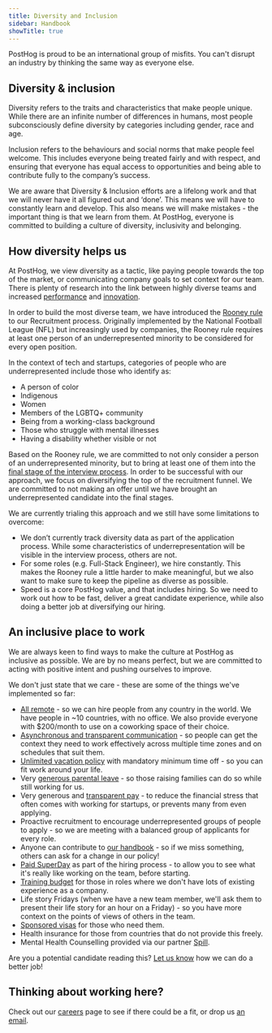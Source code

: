 ```yaml
---
title: Diversity and Inclusion
sidebar: Handbook
showTitle: true
---
```


PostHog is proud to be an international group of misfits. You can't disrupt an industry by thinking the same way as everyone else.

## Diversity & inclusion

Diversity refers to the traits and characteristics that make people unique. While there are an infinite number of differences in humans, most people subconsciously define diversity by categories including gender, race and age.

Inclusion refers to the behaviours and social norms that make people feel welcome. This includes everyone being treated fairly and with respect, and ensuring that everyone has equal access to opportunities and being able to contribute fully to the company’s success.  

We are aware that Diversity & Inclusion  efforts are a lifelong work and that we will never have it all figured out and ‘done’. This means we will have to constantly learn and develop. This also means we will make mistakes - the important thing is that we learn from them. At PostHog, everyone is committed to building a culture of diversity, inclusivity and belonging.


## How diversity helps us

At PostHog, we view diversity as a tactic, like paying people towards the top of the market, or communicating company goals to set context for our team. There is plenty of research into the link between highly diverse teams and increased [performance](https://www.ucdenver.edu/docs/librariesprovider68/default-document-library/jmna-articles-bonuscontent-2.pdf?Status=Temp&sfvrsn=84c0fb9_2) and [innovation](https://www.bcg.com/en-us/publications/2018/how-diverse-leadership-teams-boost-innovation). 

In order to build the most diverse team, we have introduced the [Rooney rule](https://en.wikipedia.org/wiki/Rooney_Rule) to our Recruitment process. Originally implemented by the National Football League (NFL) but increasingly used by companies, the Rooney rule requires at least one person of an underrepresented minority to be considered for every open position.

In the context of tech and startups, categories of people who are underrepresented include those who identify as: 
* A person of color
* Indigenous
* Women
* Members of the LGBTQ+ community
* Being from a working-class background
* Those who struggle with mental illnesses
* Having a disability whether visible or not

Based on the Rooney rule, we are committed to not only consider a person of an underrepresented minority, but to bring at least one of them into the [final stage of the interview process](/handbook/people/hiring-process/#posthog-superday). In order to be successful with our approach, we focus on diversifying the top of the recruitment funnel. We are committed to not making an offer until we have brought an underrepresented candidate into the final stages. 

We are currently trialing this approach and we still have some limitations to overcome:
* We don’t currently track diversity data as part of the application process. While some characteristics of underrepresentation will be visible in the interview process, others are not. 
* For some roles (e.g. Full-Stack Engineer), we hire constantly. This makes the Rooney rule a little harder to make meaningful, but we also want to make sure to keep the pipeline as diverse as possible. 
* Speed is a core PostHog value, and that includes hiring. So we need to work out how to be fast, deliver a great candidate experience, while also doing a better job at diversifying our hiring.  

## An inclusive place to work

We are always keen to find ways to make the culture at PostHog as inclusive as possible. We are by no means perfect, but we are committed to acting with positive intent and pushing ourselves to improve. 

We don't just state that we care - these are some of the things we've implemented so far:

* [All remote](/handbook/company/team) - so we can hire people from any country in the world. We have people in ~10 countries, with no office. We also provide everyone  with $200/month to use on a coworking space of their choice.
* [Asynchronous and transparent communication](/handbook/company/communication) - so people can get the context they need to work effectively across multiple time zones and on schedules that suit them.
* [Unlimited vacation policy](/handbook/people/time-off/#permissionless-time-off) with mandatory minimum time off - so you can fit work around your life.
* Very [generous parental leave](/handbook/people/time-off/#parental-leave) - so those raising families can do so while still working for us.
* Very generous and [transparent pay](/handbook/people/compensation) - to reduce the financial stress that often comes with working for startups, or prevents many from even applying.
* Proactive recruitment to encourage underrepresented groups of people to apply - so we are meeting with a balanced group of applicants for every role.
* Anyone can contribute to [our handbook](/handbook/) - so if we miss something, others can ask for a change in our policy!
* [Paid SuperDay](/careers#the-process) as part of the hiring process - to allow you to see what it's really like working on the team, before starting.
* [Training budget](/handbook/people/training#training-budget) for those in roles where we don't have lots of existing experience as a company.
* Life story Fridays (when we have a new team member, we'll ask them to present their life story for an hour on a Friday) - so you have more context on the points of views of others in the team.
* [Sponsored visas](/handbook/people/hiring-process#visa-sponsorship) for those who need them.
* Health insurance for those from countries that do not provide this freely.
* Mental Health Counselling provided via our partner [Spill](https://www.spill.chat/). 

Are you a potential candidate reading this? [Let us know](mailto:careers@posthog.com) how we can do a better job!

## Thinking about working here?

Check out our [careers](/careers) page to see if there could be a fit, or drop us [an email](mailto:careers@posthog.com).
